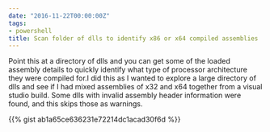 ```yaml
---
date: "2016-11-22T00:00:00Z"
tags:
- powershell
title: Scan folder of dlls to identify x86 or x64 compiled assemblies
---
```


Point this at a directory of dlls and you can get some of the loaded assembly details to quickly identify what type of processor architecture they were compiled for.I did this as I wanted to explore a large directory of dlls and see if I had mixed assemblies of x32 and x64 together from a visual studio build.
Some dlls with invalid assembly header information were found, and this skips those as warnings.

{{% gist ab1a65ce636231e72214dc1acad30f6d %}}
